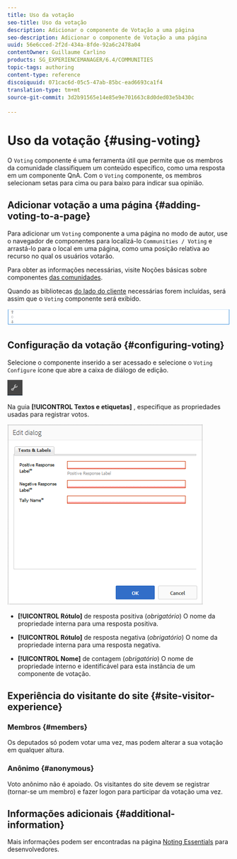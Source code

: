```yaml
---
title: Uso da votação
seo-title: Uso da votação
description: Adicionar o componente de Votação a uma página
seo-description: Adicionar o componente de Votação a uma página
uuid: 56e6cced-2f2d-434a-8fde-92a6c2478a04
contentOwner: Guillaume Carlino
products: SG_EXPERIENCEMANAGER/6.4/COMMUNITIES
topic-tags: authoring
content-type: reference
discoiquuid: 071cac6d-05c5-47ab-85bc-ead6693ca1f4
translation-type: tm+mt
source-git-commit: 3d2b91565e14e85e9e701663c8d0ded03e5b430c

---
```



# Uso da votação {#using-voting}

O `Voting` componente é uma ferramenta útil que permite que os membros da comunidade classifiquem um conteúdo específico, como uma resposta em um componente QnA. Com o `Voting` componente, os membros selecionam setas para cima ou para baixo para indicar sua opinião.

## Adicionar votação a uma página {#adding-voting-to-a-page}

Para adicionar um `Voting` componente a uma página no modo de autor, use o navegador de componentes para localizá-lo `Communities / Voting` e arrastá-lo para o local em uma página, como uma posição relativa ao recurso no qual os usuários votarão.

Para obter as informações necessárias, visite Noções básicas sobre componentes [das comunidades](basics.md).

Quando as bibliotecas [do lado do cliente](essentials-voting.md#essentials-for-client-side) necessárias forem incluídas, será assim que o `Voting` componente será exibido.

![chlimage_1-307](assets/chlimage_1-307.png)

## Configuração da votação {#configuring-voting}

Selecione o componente inserido a ser acessado e selecione o `Voting` `Configure` ícone que abre a caixa de diálogo de edição.

![chlimage_1-308](assets/chlimage_1-308.png)

Na guia **[!UICONTROL Textos e etiquetas]** , especifique as propriedades usadas para registrar votos.

![chlimage_1-309](assets/chlimage_1-309.png)

* **[!UICONTROL Rótulo]** de resposta positiva (*obrigatório*) O nome da propriedade interna para uma resposta positiva.

* **[!UICONTROL Rótulo]** de resposta negativa (*obrigatório*) O nome da propriedade interna para uma resposta negativa.

* **[!UICONTROL Nome]** de contagem (*obrigatório*) O nome de propriedade interno e identificável para esta instância de um componente de votação.

## Experiência do visitante do site {#site-visitor-experience}

### Membros {#members}

Os deputados só podem votar uma vez, mas podem alterar a sua votação em qualquer altura.

### Anônimo {#anonymous}

Voto anônimo não é apoiado. Os visitantes do site devem se registrar (tornar-se um membro) e fazer logon para participar da votação uma vez.

## Informações adicionais {#additional-information}

Mais informações podem ser encontradas na página [Noting Essentials](essentials-voting.md) para desenvolvedores.
